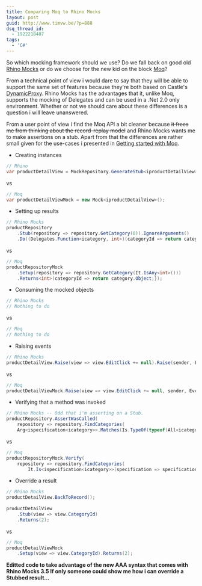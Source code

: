```yaml
---
title: Comparing Moq to Rhino Mocks
layout: post
guid: http://www.timvw.be/?p=888
dsq_thread_id:
  - 1922218487
tags:
  - 'C#'
---
```

So which mocking framework should we use? Do we fall back on good old [Rhino Mocks](http://ayende.com/projects/rhino-mocks.aspx) or do we choose for the new kid on the block [Moq](http://code.google.com/p/moq/)?

From a technical point of view i would dare to say that they will be able to support the same set of features because they're both based on Castle's [DynamicProxy](http://www.castleproject.org/dynamicproxy/index.html). Rhino Mocks has the advantages that it, unlike Moq, supports the mocking of Delegates and can be used in a .Net 2.0 only environment. Whether or not we should care about these differences is a question i will leave unanswered.

From a user point of view i find the Moq API a bit cleaner because <strike>it frees me from thinking about the record-replay model</strike> and Rhino Mocks wants me to make assertions on a stub. Apart from that the differences are rather small given for the use-cases i presented in [Getting started with Moq](http://www.timvw.be/getting-started-with-moq/).

* Creating instances
  
```csharp
// Rhino  
var productDetailView = MockRepository.GenerateStub<iproductDetailView>();
```
   
vs
   
```csharp
// Moq
var productDetailViewMock = new Mock<iproductDetailView>();
```

* Setting up results

```csharp
// Rhino Mocks
productRepository
    .Stub(repository => repository.GetCategory(0)).IgnoreArguments()
    .Do((Delegates.Function<icategory, int>)(categoryId => return category;));
```
 
vs
 
```csharp
// Moq
productRepositoryMock    
    .Setup(repository => repository.GetCategory(It.IsAny<int>())) 
    .Returns<int>(categoryId => return category.Object;});
```

* Consuming the mocked objects
```csharp
// Rhino Mocks
// Nothing to do
```
  
vs
  
```csharp
// Moq  
// Nothing to do
```

* Raising events

```csharp
// Rhino Mocks
productDetailView.Raise(view => view.EditClick += null).Raise(sender, EventArgs.Empty);
```

vs

```csharp
// Moq  
productDetailViewMock.Raise(view => view.EditClick += null, sender, EventArgs.Empty);
```

* Verifying that a method was invoked

```csharp
// Rhino Mocks -- Odd that i'm asserting on a Stub.
productRepository.AssertWasCalled(    
    repository => repository.FindCategories(
    Arg<ispecification<icategory>>.Matches(Is.TypeOf(typeof(All<icategory>)))));
```
   
vs   
   
```csharp
// Moq
productRepositoryMock.Verify(    
    repository => repository.FindCategories(
		It.Is<ispecification<icategory>>(specification => specification.GetType() == typeof(All<icategory>))));
```

* Override a result 

```csharp
// Rhino Mocks  
productDetailView.BackToRecord();
    
productDetailView    
    .Stub(view => view.CategoryId)
    .Returns(2);
```
 
vs
 
```csharp
// Moq  
productDetailViewMock
    .Setup(view => view.CategoryId).Returns(2);
```

**Editted code to take advantage of the new AAA syntax that comes with Rhino Mocks 3.5 If only someone could show me how i can override a Stubbed result...**
